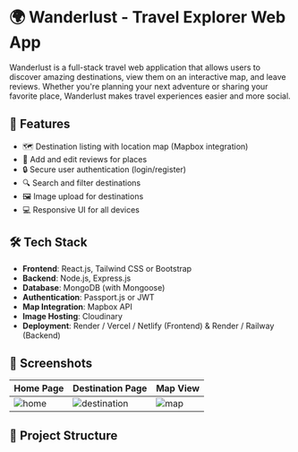 # 🌍 Wanderlust - Travel Explorer Web App

Wanderlust is a full-stack travel web application that allows users to discover amazing destinations, view them on an interactive map, and leave reviews. Whether you're planning your next adventure or sharing your favorite place, Wanderlust makes travel experiences easier and more social.

## 🚀 Features

- 🗺️ Destination listing with location map (Mapbox integration)
- 📝 Add and edit reviews for places
- 🔒 Secure user authentication (login/register)
- 🔍 Search and filter destinations
- 🖼️ Image upload for destinations
- 💻 Responsive UI for all devices

## 🛠️ Tech Stack

- **Frontend**: React.js, Tailwind CSS or Bootstrap
- **Backend**: Node.js, Express.js
- **Database**: MongoDB (with Mongoose)
- **Authentication**: Passport.js or JWT
- **Map Integration**: Mapbox API
- **Image Hosting**: Cloudinary
- **Deployment**: Render / Vercel / Netlify (Frontend) & Render / Railway (Backend)

## 📸 Screenshots

| Home Page | Destination Page | Map View |
|-----------|------------------|----------|
| ![home](screenshots/home.png) | ![destination](screenshots/place.png) | ![map](screenshots/map.png) |

## 📂 Project Structure

